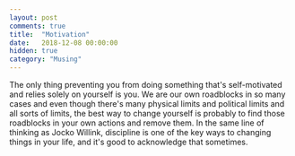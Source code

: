 ```yaml
---
layout: post
comments: true
title:  "Motivation"
date:   2018-12-08 00:00:00
hidden: true
category: "Musing"
---
```


The only thing preventing you from doing something that's self-motivated and relies solely on yourself is you. We are our own roadblocks in so many cases and even though there's many physical limits and political limits and all sorts of limits, the best way to change yourself is probably to find those roadblocks in your own actions and remove them. In the same line of thinking as Jocko Willink, discipline is one of the key ways to changing things in your life, and it's good to acknowledge that sometimes.
